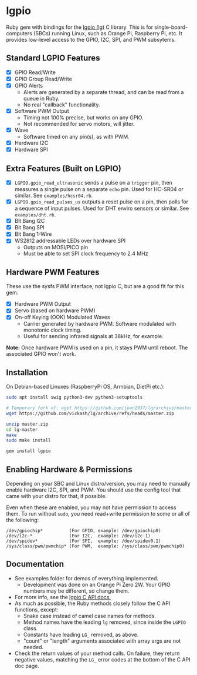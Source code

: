 # lgpio

Ruby gem with bindings for the [lgpio (lg)](https://github.com/joan2937/lg) C library. This is for single-board-computers (SBCs) running Linux, such as Orange Pi, Raspberry Pi, etc. It provides low-level access to the GPIO, I2C, SPI, and PWM subsytems.

## Standard LGPIO Features

- [x] GPIO Read/Write
- [x] GPIO Group Read/Write
- [x] GPIO Alerts
  - Alerts are generated by a separate thread, and can be read from a queue in Ruby.
  - No real "callback" functionality.
- [x] Software PWM Output
  - Timing not 100% precise, but works on any GPIO.
  - Not recommended for servo motors, will jitter.
- [x] Wave
  - Software timed on any pin(s), as with PWM.
- [x] Hardware I2C
- [x] Hardware SPI

## Extra Features (Built on LGPIO)

- [x] `LGPIO.gpio_read_ultrasonic` sends a pulse on a `trigger` pin, then measures a single pulse on a separate `echo` pin. Used for HC-SR04 or similar. See `examples/hcsr04.rb`.
- [x] `LGPIO.gpio_read_pulses_us` outputs a reset pulse on a pin, then polls for a sequence of input pulses. Used for DHT enviro sensors or similar. See `examples/dht.rb`.
- [x] Bit Bang I2C
- [x] Bit Bang SPI
- [x] Bit Bang 1-Wire
- [x] WS2812 addressable LEDs over hardware SPI
  - Outputs on MOSI/PICO pin
  - Must be able to set SPI clock frequency to 2.4 MHz

## Hardware PWM Features

These use the sysfs PWM interface, not lgpio C, but are a good fit for this gem.

- [x] Hardware PWM Output
- [x] Servo (based on hardware PWM)
- [x] On-off Keying (OOK) Modulated Waves
  - Carrier generated by hardware PWM. Software modulated with monotonic clock timing.
  - Useful for sending infrared signals at 38kHz, for example.

**Note:** Once hardware PWM is used on a pin, it stays PWM until reboot. The associated GPIO won't work.

## Installation
On Debian-based Linuxes (RaspberryPi OS, Armbian, DietPi etc.):
```bash
sudo apt install swig python3-dev python3-setuptools

# Temporary fork of: wget https://github.com/joan2937/lg/archive/master.zip
wget https://github.com/vickash/lg/archive/refs/heads/master.zip

unzip master.zip
cd lg-master
make
sudo make install

gem install lgpio
```

## Enabling Hardware & Permissions
Depending on your SBC and Linux distro/version, you may need to manually enable hardware I2C, SPI, and PWM. You should use the config tool that came with your distro for that, if possible.

Even when these are enabled, you may not have permission to access them. To run without `sudo`, you need read+write permission to some or all of the following:
```
/dev/gpiochip*          (For GPIO, example: /dev/gpiochip0)
/dev/i2c-*              (For I2C,  example: /dev/i2c-1)
/dev/spidev*            (For SPI,  example: /dev/spidev0.1)
/sys/class/pwm/pwmchip* (For PWM,  example: /sys/class/pwm/pwmchip0)
```

## Documentation
- See examples folder for demos of everything implemented.
  - Development was done on an Orange Pi Zero 2W. Your GPIO numbers may be different, so change them.
- For more info, see the [lgpio C API docs.](https://abyz.me.uk/lg/lgpio.html)
- As much as possible, the Ruby methods closely follow the C API functions, except:
  - Snake case instead of camel case names for methods.
  - Method names have the leading `lg` removed, since inside the `LGPIO` class.
  - Constants have leading `LG_` removed, as above.
  - "count" or "length" arguments associated with array args are not needed.
- Check the return values of your method calls. On failure, they return negative values, matching the `LG_` error codes at the bottom of the C API doc page.
